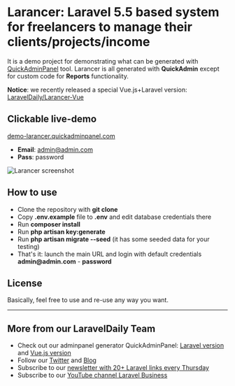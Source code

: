 # Larancer: Laravel 5.5 based system for freelancers to manage their clients/projects/income

It is a demo project for demonstrating what can be generated with [QuickAdminPanel](https://quickadminpanel.com) tool.
Larancer is all generated with __QuickAdmin__ except for custom code for __Reports__ functionality.

__Notice__: we recently released a special Vue.js+Laravel version: [LaravelDaily/Larancer-Vue](https://github.com/LaravelDaily/Larancer-Vue)

## Clickable live-demo

[demo-larancer.quickadminpanel.com](http://demo-larancer.quickadminpanel.com)

- __Email__: admin@admin.com
- __Pass__: password

![Larancer screenshot](http://webcoderpro.com/larancer-demo.png)

## How to use

- Clone the repository with __git clone__
- Copy __.env.example__ file to __.env__ and edit database credentials there
- Run __composer install__
- Run __php artisan key:generate__
- Run __php artisan migrate --seed__ (it has some seeded data for your testing)
- That's it: launch the main URL and login with default credentials __admin@admin.com__ - __password__

## License

Basically, feel free to use and re-use any way you want.

---

## More from our LaravelDaily Team

- Check out our adminpanel generator QuickAdminPanel: [Laravel version](https://quickadminpanel.com) and [Vue.js version](https://vue.quickadminpanel.com)
- Follow our [Twitter](https://twitter.com/dailylaravel) and [Blog](http://laraveldaily.com/blog)
- Subscribe to our [newsletter with 20+ Laravel links every Thursday](http://laraveldaily.com/weekly-laravel-newsletter/)
- Subscribe to our [YouTube channel Laravel Business](https://www.youtube.com/channel/UCTuplgOBi6tJIlesIboymGA)
